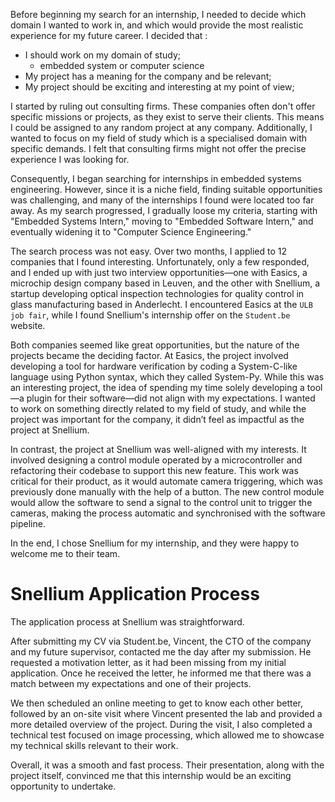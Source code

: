 
Before beginning my search for an internship, I needed to decide which domain I wanted to work in, and which would provide the most realistic experience for my future career. I decided that :
- I should work on my domain of study;
	- embedded system or computer science
- My project has a meaning for the company and be relevant;
- My project should be exciting and interesting at my point of view;

I started by ruling out consulting firms. These companies often don't offer specific missions or projects, as they exist to serve their clients. This means I could be assigned to any random project at any company. Additionally, I wanted to focus on my field of study which is a specialised domain with specific demands. I felt that consulting firms might not offer the precise experience I was looking for.

Consequently, I began searching for internships in embedded systems engineering. However, since it is a niche field, finding suitable opportunities was challenging, and many of the internships I found were located too far away. As my search progressed, I gradually loose my criteria, starting with "Embedded Systems Intern," moving to "Embedded Software Intern," and eventually widening it to "Computer Science Engineering."

The search process was not easy. Over two months, I applied to 12 companies that I found interesting. Unfortunately, only a few responded, and I ended up with just two interview opportunities—one with Easics, a microchip design company based in Leuven, and the other with Snellium, a startup developing optical inspection technologies for quality control in glass manufacturing based in Anderlecht. I encountered Easics at the `ULB job fair`, while I found Snellium's internship offer on the `Student.be` website.

Both companies seemed like great opportunities, but the nature of the projects became the deciding factor. At Easics, the project involved developing a tool for hardware verification by coding a System-C-like language using Python syntax, which they called System-Py. While this was an interesting project, the idea of spending my time solely developing a tool—a plugin for their software—did not align with my expectations. I wanted to work on something directly related to my field of study, and while the project was important for the company, it didn’t feel as impactful as the project at Snellium.

In contrast, the project at Snellium was well-aligned with my interests. It involved designing a control module operated by a microcontroller and refactoring their codebase to support this new feature. This work was critical for their product, as it would automate camera triggering, which was previously done manually with the help of a button. The new control module would allow the software to send a signal to the control unit to trigger the cameras, making the process automatic and synchronised with the software pipeline.

In the end, I chose Snellium for my internship, and they were happy to welcome me to their team.

# Snellium Application Process

The application process at Snellium was straightforward.

After submitting my CV via Student.be, Vincent, the CTO of the company and my future supervisor, contacted me the day after my submission. He requested a motivation letter, as it had been missing from my initial application. Once he received the letter, he informed me that there was a match between my expectations and one of their projects.

We then scheduled an online meeting to get to know each other better, followed by an on-site visit where Vincent presented the lab and provided a more detailed overview of the project. During the visit, I also completed a technical test focused on image processing, which allowed me to showcase my technical skills relevant to their work.

Overall, it was a smooth and fast process. Their presentation, along with the project itself, convinced me that this internship would be an exciting opportunity to undertake.
